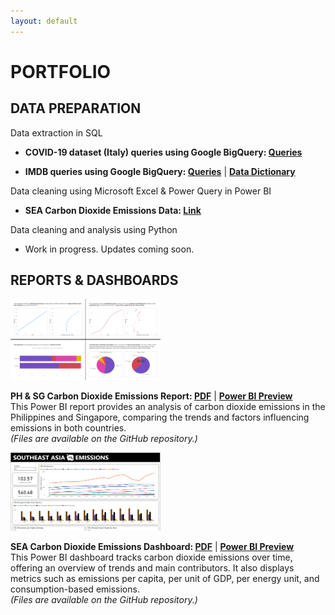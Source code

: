```yaml
---
layout: default
---
```

# PORTFOLIO

## DATA PREPARATION

Data extraction in SQL<br>
*  <strong>COVID-19 dataset (Italy) queries using Google BigQuery: <a href="https://github.com/analystkristle/projs_sql/blob/main/bigquery_covid19_italy_queries.sql">Queries</a></strong><br>
*  <p><strong>IMDB queries using Google BigQuery: <a href="https://github.com/analystkristle/projs_sql/blob/main/bigquery_imdb_queries.sql">Queries</a></strong> | <strong><a href="https://drive.google.com/file/d/1LMnbGtwRzrxo4vxLzF8oxGaFF7XVPiNY/view?usp=sharing">Data Dictionary</a></strong></p>

Data cleaning using Microsoft Excel & Power Query in Power BI

*   <strong>SEA Carbon Dioxide Emissions Data: <a href="https://drive.google.com/file/d/1twknZN_DvI0UFnUqBxG0P07Wu4wxjHce/view?usp=sharing">Link</a></strong><br>

Data cleaning and analysis using Python

*   Work in progress. Updates coming soon.

## REPORTS & DASHBOARDS

<div class="projects-row">
  <img src="assets/img/ph-sg-co2-emissions_preview_img.png" alt="image" class="proj-img" width="240" height="130">
  <p>
  <strong>PH & SG Carbon Dioxide Emissions Report: <a href="https://drive.google.com/file/d/1imqnAunhdwbVWlzKXjZPW75DJ3s9Hcs-/view?usp=sharing">PDF</a></strong> | <strong><a href="https://drive.google.com/file/d/1LMnbGtwRzrxo4vxLzF8oxGaFF7XVPiNY/view?usp=sharing">Power BI Preview</a></strong><br>
  This Power BI report provides an analysis of carbon dioxide emissions in the Philippines and Singapore, comparing the trends and factors influencing emissions in both countries.<br>
  <i>(Files are available on the GitHub repository.)</i>
  </p>
</div>

<div class="projects-row">
  <img src="assets/img/sea-co2-emissions_preview_img.png" alt="image" class="proj-img" width="240" height="125">
  <p>
  <strong>SEA Carbon Dioxide Emissions Dashboard: <a href="https://drive.google.com/file/d/1UHjx5OjQSQcZb4zHFHp78p4PJr-hkh_k/view?usp=sharing">PDF</a></strong> | <strong><a href="https://drive.google.com/file/d/1_gf_lLISZlyKQ-2KOQGZXztTPsz0Knwl/view?usp=sharing">Power BI Preview</a></strong><br>
  This Power BI dashboard tracks carbon dioxide emissions over time, offering an overview of trends and main contributors. It also displays metrics such as emissions per capita, per unit of GDP, per energy unit, and consumption-based emissions.<br>
  <i>(Files are available on the GitHub repository.)</i>
  </p>
</div>
